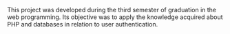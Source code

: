This project was developed during the third semester of graduation in the web programming.
Its objective was to apply the knowledge acquired about PHP and databases in relation to user authentication.
